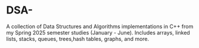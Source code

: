 # DSA-
A collection of Data Structures and Algorithms implementations in C++ from my Spring 2025 semester studies (January - June). Includes arrays, linked lists, stacks, queues, trees,hash tables,  graphs, and more.
